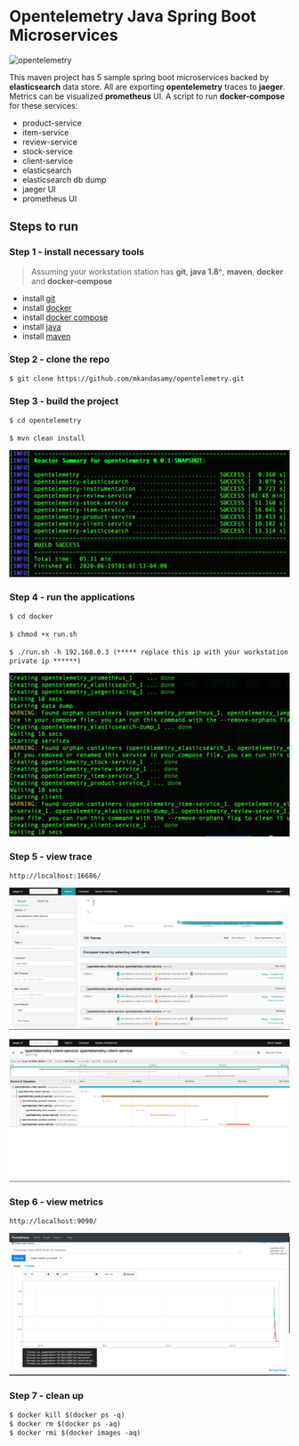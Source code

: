 # Opentelemetry Java Spring Boot Microservices

![opentelemetry](https://camo.githubusercontent.com/40361329470e9344e008d941d83809e9b947e4d4/68747470733a2f2f6f70656e74656c656d657472792e696f2f696d672f6c6f676f732f6f70656e74656c656d657472792d686f72697a6f6e74616c2d636f6c6f722e706e67?raw=true "Opentelemetry")

This maven project has 5 sample spring boot microservices backed by **elasticsearch** data store. All are exporting **opentelemetry** traces to **jaeger**. Metrics can be visualized **prometheus** UI. A script to run **docker-compose** for these services:

- product-service
- item-service
- review-service
- stock-service
- client-service
- elasticsearch
- elasticsearch db dump
- jaeger UI
- prometheus UI

## Steps to run

### Step 1 - install necessary tools

> Assuming your workstation station has **git**, **java 1.8^**, **maven**, **docker** and **docker-compose**
- install  [git](https://www.atlassian.com/git/tutorials/install-git)
- install [docker](https://docs.docker.com/get-docker/)
- install [docker compose](https://docs.docker.com/compose/install/)
- install [java](https://www.oracle.com/java/technologies/javase/javase-jdk8-downloads.html)
- install [maven](https://maven.apache.org/install.html)

### Step 2 - clone the repo
```console 
$ git clone https://github.com/mkandasamy/opentelemetry.git
```

### Step 3 - build the project

```console
$ cd opentelemetry

$ mvn clean install

```
![maven build](/screenshot/maven.png?raw=true "Maven Build")

### Step 4 - run the applications

```console
$ cd docker

$ chmod +x run.sh

$ ./run.sh -h 192.168.0.3 (***** replace this ip with your workstation private ip ******)
```

![containers](/screenshot/containers.png?raw=true "Containers")

### Step 5 - view trace
```console
http://localhost:16686/
```
![jaeger traces](/screenshot/jaeger-traces.png?raw=true "Jaeger Traces")

![jaeger spans](/screenshot/jaeger-spans.png?raw=true "Jaeger Spans")

### Step 6 - view metrics
```console
http://localhost:9090/
```
![prometheus](/screenshot/prometheus.png?raw=true "Prometheus")

### Step 7 - clean up
```console
$ docker kill $(docker ps -q)
$ docker rm $(docker ps -aq)
$ docker rmi $(docker images -aq)
```
